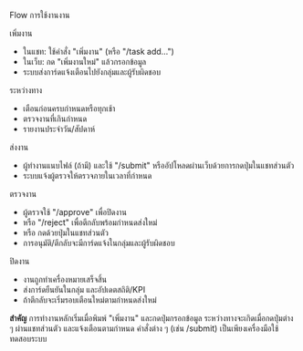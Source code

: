 Flow การใช้งานงาน

เพิ่มงาน
- ในแชท: ใช้คำสั่ง "เพิ่มงาน" (หรือ "/task add…")
- ในเว็บ: กด "เพิ่มงานใหม่" แล้วกรอกข้อมูล
- ระบบส่งการ์ดแจ้งเตือนไปยังกลุ่มและผู้รับผิดชอบ

ระหว่างทาง
- เตือนก่อนครบกำหนดหรือทุกเช้า
- ตรวจงานที่เกินกำหนด
- รายงานประจำวัน/สัปดาห์

ส่งงาน
- ผู้ทำงานแนบไฟล์ (ถ้ามี) และใช้ "/submit" หรืออัปโหลดผ่านเว็บด้วยการกดปุ่มในแชทส่วนตัว
- ระบบแจ้งผู้ตรวจให้ตรวจภายในเวลาที่กำหนด

ตรวจงาน
- ผู้ตรวจใช้ "/approve" เพื่อปิดงาน
- หรือ "/reject" เพื่อตีกลับพร้อมกำหนดส่งใหม่
- หรือ กดด้วยปุ่มในแชทส่วนตัว
- การอนุมัติ/ตีกลับจะมีการ์ดแจ้งในกลุ่มและผู้รับผิดชอบ

ปิดงาน
- งานถูกทำเครื่องหมายเสร็จสิ้น
- ส่งการ์ดยืนยันในกลุ่ม และอัปเดตสถิติ/KPI
- ถ้าตีกลับจะเริ่มรอบเตือนใหม่ตามกำหนดส่งใหม่

**สำคัญ**
การทำงานหลักเริ่มเมื่อพิมพ์ "เพิ่มงาน" และกดปุ่มกรอกข้อมูล ระหว่างทางจะเกิดเมื่อกดปุ่มต่าง ๆ ผ่านแชทส่วนตัว และแจ้งเตือนตามกำหนด คำสั่งต่าง ๆ (เช่น /submit) เป็นเพียงเครื่องมือใช้ทดสอบระบบ

